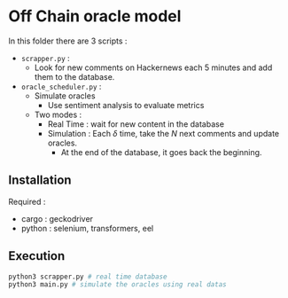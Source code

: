 # Off Chain oracle model

In this folder there are 3 scripts :
- ``scrapper.py`` :
    - Look for new comments on Hackernews each 5 minutes and add them to the database.
- ``oracle_scheduler.py`` :
    - Simulate oracles
        - Use sentiment analysis to evaluate metrics
    - Two modes :
        - Real Time : wait for new content in the database
        - Simulation : Each $\delta$ time, take the $N$ next comments and update oracles.
            - At the end of the database, it goes back the beginning.

## Installation

Required : 
- cargo : geckodriver
- python : selenium, transformers, eel

## Execution

```bash
python3 scrapper.py # real time database
python3 main.py # simulate the oracles using real datas
```